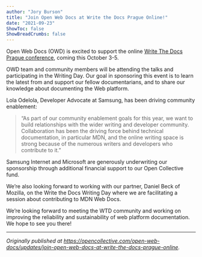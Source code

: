 ```yaml
---
author: "Jory Burson"
title: "Join Open Web Docs at Write the Docs Prague Online!"
date: "2021-09-23"
ShowToc: false
ShowBreadCrumbs: false
---
```


Open Web Docs (OWD) is excited to support the online [Write The Docs Prague conference](https://www.writethedocs.org/conf/prague/2021/), coming this October 3-5. 

OWD team and community members will be attending the talks and participating in the Writing Day. Our goal in sponsoring this event is to learn the latest from and support our fellow documentarians, and to share our knowledge about documenting the Web platform.

Lola Odelola, Developer Advocate at Samsung, has been driving community enablement:

> “As part of our community enablement goals for this year, we want to build relationships with the wider writing and developer community. Collaboration has been the driving force behind technical documentation, in particular MDN, and the online writing space is strong because of the numerous writers and developers who contribute to it.”

Samsung Internet and Microsoft are generously underwriting our sponsorship through additional financial support to our Open Collective fund.

We’re also looking forward to working with our partner, Daniel Beck of Mozilla, on the Write the Docs Writing Day where we are facilitating a session about contributing to MDN Web Docs.

We’re looking forward to meeting the WTD community and working on improving the reliability and sustainability of web platform documentation. We hope to see you there!

---

_Originally published at https://opencollective.com/open-web-docs/updates/join-open-web-docs-at-write-the-docs-prague-online._